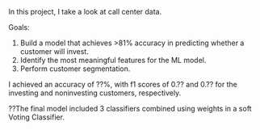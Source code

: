 In this project, I take a look at call center data.

Goals: 
1. Build a model that achieves >81% accuracy in predicting whether a customer will invest.
2. Identify the most meaningful features for the ML model.
3. Perform customer segmentation.

I achieved an accuracy of ??%, with f1 scores of 0.?? and 0.?? for the investing and noninvesting customers, respectively.

??The final model included 3 classifiers combined using weights in a soft Voting Classifier.


